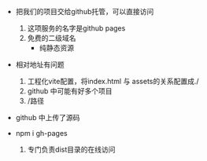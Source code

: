 - 把我们的项目交给github托管，可以直接访问
    1. 这项服务的名字是github pages
    2. 免费的二级域名
        - 纯静态资源

- 相对地址有问题
    1. 工程化vite配置，将index.html 与 assets的关系配置成./
    2. github 中可能有好多个项目
    3. /路径

- github 中上传了源码

- npm i gh-pages
    1. 专门负责dist目录的在线访问